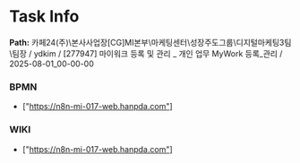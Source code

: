 # Task Info

**Path:** 카페24(주)\본사사업장\[CG]MI본부\마케팅센터\성장주도그룹\디지털마케팅3팀\팀장 / ydkim / [277947] 마이워크 등록 및 관리 _ 개인 업무 MyWork 등록_관리 / 2025-08-01_00-00-00

### BPMN
- ["https://n8n-mi-017-web.hanpda.com"]

### WIKI
- ["https://n8n-mi-017-web.hanpda.com"]

